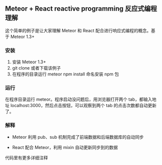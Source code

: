 ## Meteor + React reactive programming 反应式编程理解

这个简单的例子是让大家理解 Meteor 和 React 配合进行响应式编程的概念。基于 Meteor 1.3+

### 安装

1. 安装 Meteor 1.3+
1. git clone 或者下载该例子
2. 在程序的目录运行 meteor npm install 命名安装 npm 包

### 运行

在程序目录运行 meteor。程序启动没问题后，用浏览器打开两个 tab，都输入地址 localhost:3000，然后点击按钮，可以观察到两个 tab 的点击次数都自动更新了。

### 解释

* Meteor 利用 pub、sub 机制完成了前端数据和后端数据库的自动同步

* React 配合 Meteor，利用 mixin 自动更新同步到的数据

代码里有更多详细注释

